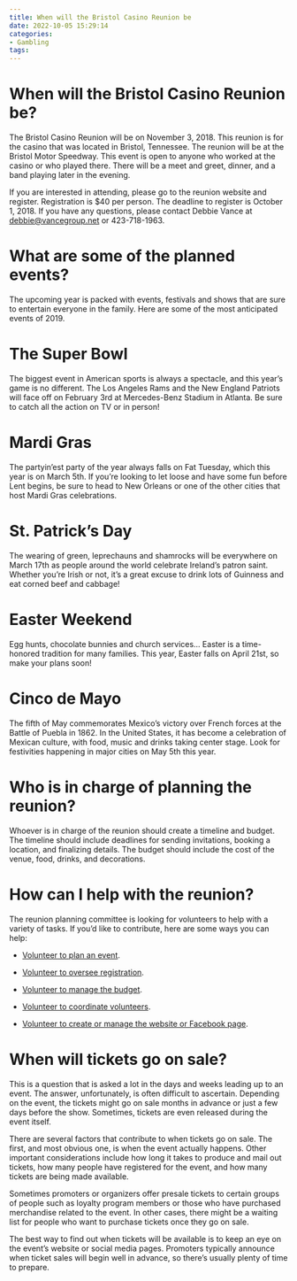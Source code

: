 ```yaml
---
title: When will the Bristol Casino Reunion be
date: 2022-10-05 15:29:14
categories:
- Gambling
tags:
---
```



#  When will the Bristol Casino Reunion be?

The Bristol Casino Reunion will be on November 3, 2018. This reunion is for the casino that was located in Bristol, Tennessee. The reunion will be at the Bristol Motor Speedway. This event is open to anyone who worked at the casino or who played there. There will be a meet and greet, dinner, and a band playing later in the evening.

If you are interested in attending, please go to the reunion website and register. Registration is $40 per person. The deadline to register is October 1, 2018. If you have any questions, please contact Debbie Vance at debbie@vancegroup.net or 423-718-1963.

#  What are some of the planned events?

The upcoming year is packed with events, festivals and shows that are sure to entertain everyone in the family. Here are some of the most anticipated events of 2019.

# The Super Bowl

The biggest event in American sports is always a spectacle, and this year’s game is no different. The Los Angeles Rams and the New England Patriots will face off on February 3rd at Mercedes-Benz Stadium in Atlanta. Be sure to catch all the action on TV or in person!

# Mardi Gras

The partyin’est party of the year always falls on Fat Tuesday, which this year is on March 5th. If you’re looking to let loose and have some fun before Lent begins, be sure to head to New Orleans or one of the other cities that host Mardi Gras celebrations.

# St. Patrick’s Day
The wearing of green, leprechauns and shamrocks will be everywhere on March 17th as people around the world celebrate Ireland’s patron saint. Whether you’re Irish or not, it’s a great excuse to drink lots of Guinness and eat corned beef and cabbage!

# Easter Weekend
Egg hunts, chocolate bunnies and church services… Easter is a time-honored tradition for many families. This year, Easter falls on April 21st, so make your plans soon!

# Cinco de Mayo
The fifth of May commemorates Mexico’s victory over French forces at the Battle of Puebla in 1862. In the United States, it has become a celebration of Mexican culture, with food, music and drinks taking center stage. Look for festivities happening in major cities on May 5th this year.

#  Who is in charge of planning the reunion?

Whoever is in charge of the reunion should create a timeline and budget. The timeline should include deadlines for sending invitations, booking a location, and finalizing details. The budget should include the cost of the venue, food, drinks, and decorations.

#  How can I help with the reunion?

The reunion planning committee is looking for volunteers to help with a variety of tasks. If you’d like to contribute, here are some ways you can help:

* [Volunteer to plan an event](https://docs.google.com/forms/d/e/1FAIpQLSdBGTft7Vuk72GCTY8YBKjzN0C-kfhv_SmtW5GtO5668aomXA/viewform).

* [Volunteer to oversee registration](https://docs.google.com/forms/d/e/1FAIpQLScKyFn4_CjNbt0KhwzMv9CfW__1RxNwdVi9G3T3lCyT6afPh8Q/viewform).

* [Volunteer to manage the budget](https://docs.google.com/forms/d/e/1FAIpQLSeGRkSmv2gJAOYbOrCuht7ZlL-ZuAEubADyTwoPtcOcwzmBLw/viewform).

* [Volunteer to coordinate volunteers](https://docs.google.com/forms/d/e/1FAIpQLScOOGyof4W4l2IKaf1ZNopWEpt52GLichiknS81b4GaaCIhaA/viewform).

* [Volunteer to create or manage the website or Facebook page](https://docs.google.com/forms/d/e/1FAIpQLSdBK2RHfNAIQViJOeick90aRHyGAANY0KUrUTGHyDynOUluLg/viewform).

#  When will tickets go on sale?

This is a question that is asked a lot in the days and weeks leading up to an event. The answer, unfortunately, is often difficult to ascertain. Depending on the event, the tickets might go on sale months in advance or just a few days before the show. Sometimes, tickets are even released during the event itself.

There are several factors that contribute to when tickets go on sale. The first, and most obvious one, is when the event actually happens. Other important considerations include how long it takes to produce and mail out tickets, how many people have registered for the event, and how many tickets are being made available.

Sometimes promoters or organizers offer presale tickets to certain groups of people such as loyalty program members or those who have purchased merchandise related to the event. In other cases, there might be a waiting list for people who want to purchase tickets once they go on sale.

The best way to find out when tickets will be available is to keep an eye on the event’s website or social media pages. Promoters typically announce when ticket sales will begin well in advance, so there’s usually plenty of time to prepare.